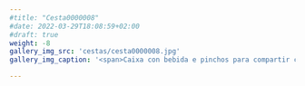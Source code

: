 ```yaml
---
#title: "Cesta0000008"
#date: 2022-03-29T18:08:59+02:00
#draft: true
weight: -8
gallery_img_src: 'cestas/cesta0000008.jpg'
gallery_img_caption: '<span>Caixa con bebida e pinchos para compartir co agasallado</span>'

---
```


